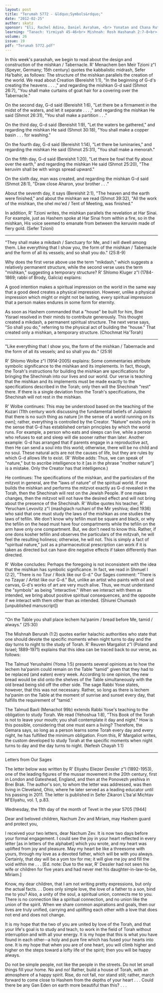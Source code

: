 ```yaml
---
layout: post
title: "Terumah 5772 - &ldquo;Symbols&rdquo;"
date: "2012-02-25"
author: skatz
sponsor: "Eli, Rachel Adina, Daniel Avraham, <br> Yonatan and Chana Rutstein <br> in honor of the birthday of wife and mother <br> Galit Rutstein <br>&nbsp;&nbsp;&nbsp;<br>Mrs. Rochelle Dimont and family <br> on the yahrzeits of <br> father-in-law and grandfather <br> Rabbi Shmuel Elchanan Dimont a\"h (2 Adar) <br> and mother and grandmother <br> Mrs. Chaya Tarshish a\"h (7 Adar) <br>&nbsp;&nbsp;&nbsp;<br>Martin and Michelle Swartz <br> on the 100th Yahrzeit of Martin's great-great-grandmother <br> Regine (nee Paschkes) Oesterreicher a\"h (6 Adar) <br>&nbsp;&nbsp;&nbsp;<br>The Katz family <br> on the yahrzeit of uncle <br> Avraham Abba ben Avigdor Moshe Hakohen a\"h"
learning: "Tanach: Yirmiyah 45-46<br> Mishnah: Rosh Hashanah 2:7-8<br> Daf Yomi (Bavli): Temurah 10<br> Daf Yomi (Yerushalmi): Shekalim 11<br> Halachah Yomit: Orach Chaim 15:5-16:1"
volume: 26
issue: 19
pdf: "Terumah 5772.pdf"
---
```


In this week's parashah, we begin to read about the design and construction of the mishkan / Tabernacle. R' Menachem ben Meir Tzioni z"l (Speyer, Germany; 15th century) quotes the kabbalistic midrash, Sefer Ha'bahir, as follows: The structure of the mishkan parallels the creation of the world. We read about Creation (Bereishit 1:1), "In the beginning of G-d's creating the heavens . . . ," and regarding the mishkan G-d said (Shmot 26:7), "You shall make curtains of goat hair for a covering over the Tabernacle."

On the second day, G-d said (Bereishit 1:6), "Let there be a firmament in the midst of the waters, and let it separate . . . ," and regarding the mishkan He said (Shmot 26:31), "You shall make a partition . . ."

On the third day, G-d said (Bereishit 1:9), "Let the waters be gathered," and regarding the mishkan He said (Shmot 30:18), "You shall make a copper basin . . . for washing."

On the fourth day, G-d said (Bereishit 1:14), "Let there be luminaries," and regarding the mishkan He said (Shmot 25:31), "You shall make a menorah."

On the fifth day, G-d said (Bereishit 1:20), "Let there be fowl that fly about over the earth," and regarding the mishkan He said (Shmot 25:20), "The keruvim shall be with wings spread upward."

On the sixth day, man was created, and regarding the mishkan G-d said (Shmot 28:1), "Draw close Aharon, your brother . . ."

About the seventh day, it says (Bereishit 2:1), "The heaven and the earth were finished," and about the mishkan we read (Shmot 39:32), "All the work of the mishkan, the ohel mo'ed / Tent of Meeting, was finished."

In addition, R' Tzioni writes, the mishkan parallels the revelation at Har Sinai. For example, just as Hashem spoke at Har Sinai from within a fire, so in the mishkan, His voice seemed to emanate from between the keruvim made of fiery gold. (Sefer Tzioni)

********

"They shall make a mikdash / Sanctuary for Me, and I will dwell among them. Like everything that I show you, the form of the mishkan / Tabernacle and the form of all its vessels; and so shall you do." (25:8-9)

Why does the first verse above use the term "mikdash," which suggests a relatively permanent structure, while the second verse uses the term "mishkan," suggesting a temporary structure? R' Shlomo Kluger z"l (1784- 1869; rabbi of Brody, Galicia) explains:

A good intention makes a spiritual impression on the world in the same way that a good deed creates a physical impression. However, unlike a physical impression which might or might not be lasting, every spiritual impression that a person makes endures in some form for eternity.

As soon as Hashem commanded that a "house" be built for him, Bnei Yisrael resolved in their minds to contribute generously. This thought created a mikdash, a permanent spiritual structure. The next verse says, "So shall you do," referring to the physical act of building the "house." That created only a mishkan, a temporary structure. (Chochmat Ha'Torah)

********

"Like everything that I show you, the form of the mishkan / Tabernacle and the form of all its vessels; and so shall you do." (25:9)

R' Shlomo Wolbe z"l (1914-2005) explains: Some commentaries attribute symbolic significance to the mishkan and its implements. In fact, though, the Torah's instructions for building the mishkan are specifications for bringing the Shechinah into our lives and our world. Our verse is teaching that the mishkan and its implements must be made exactly to the specifications described in the Torah; only then will the Shechinah "rest" there. If there is a single deviation from the Torah's specifications, the Shechinah will not rest in the mishkan.

R' Wolbe continues: This may be understood based on the teaching of the Kuzari (11th century work discussing the fundamental beliefs of Judaism) that there is no such thing as nature \[in the sense of a world running on its own\]; rather, everything is controlled by the Creator. "Nature" exists only in the sense that G-d has established certain principles by which the world runs. For example, a person who eats and sleeps can live, while a person who refuses to eat and sleep will die sooner rather than later. Another example: G-d has arranged that if parents engage in a reproductive act, then He can send a soul into this world; otherwise, there will be no child and no soul. These natural acts are not the causes of life, but they are rules by which G-d allows life to exist. (R' Wolbe adds: Thus, we can speak of "nature," but to ascribe intelligence to it \[as in the phrase "mother nature"\] is a mistake. Only the Creator has that intelligence.)

He continues: The specifications of the mishkan, and the particulars of the mitzvot in general, are the "laws of nature" of the spiritual world. If one builds the mishkan and performs the mitzvot exactly as G-d revealed in the Torah, then the Shechinah will rest on the Jewish People. If one makes changes, then the mitzvot will not have the desired effect and will not bring about the presence of the Shechinah. R' Wolbe quotes his teacher, R' Yerucham Levovitz z"l (mashgiach ruchani of the Mir yeshiva; died 1936) who said that one must study the laws of the mishkan as one studies the laws of tefilin. We don't know why tefilin must be square and black, or why the tefilin on the head must have four compartments while the tefilin on the arm have only one compartment. But, we don't need to know this. Rather, if one dons kosher tefilin and observes the particulars of the mitzvah, he will feel the resulting holiness; otherwise, he will not. This is simply a fact of "spiritual nature," just as a pharmaceutical prescription can work if it is taken as directed but can have dire negative effects if taken differently than directed.

R' Wolbe concludes: Perhaps the foregoing is not inconsistent with the idea that the mishkan has symbolic significance. In fact, we read in Shmuel I (2:2), "There is no Tzur / Rock like our G-d." Our Sages comment: "There is no Tzayar / Artist like our G-d." But, unlike an artist who paints with oil and canvas, G-d's works of art are very much alive. Thus, we must understand the "symbols" as being "interactive." When we interact with them as intended, we bring about positive spiritual consequences, and the opposite if we interact with them other than as intended. (Shiurei Chumash \[unpublished manuscript\])

********

"On the Table you shall place lechem ha'panim / bread before Me, tamid / always." (25:30)

The Mishnah Berurah (1:2) quotes earlier halachic authorities who state that one should devote the specific moments when night turns to day and the day turns to night to the study of Torah. R' Reuven Margaliot z"l (Poland and Israel; 1889-1971) explains that this idea can be traced back to our verse, as follows:

The Talmud Yerushalmi (Yoma 1:5) presents several opinions as to how the lechem ha'panim could remain on the Table "tamid" given that they had to be replaced (and eaten) every week. According to one opinion, the new bread would be slid onto the shelves of the Table simultaneously with the old bread being slid off the other side. The sage Rabbi Yose states, however, that this was not necessary. Rather, so long as there is lechem ha'panim on the Table at the moment of sunrise and sunset every day, that fulfills the requirement of "tamid."

The Talmud Bavli (Menachot 99b) extends Rabbi Yose's teaching to the obligation to study Torah. We read (Yehoshua 1:8), "This Book of the Torah is not to leave your mouth; you shall contemplate it day and night." How is this possible, considering that one must earn a living? Therefore, the Gemara says, so long as a person learns some Torah every day and every night, he has fulfilled the minimum obligation. From this, R' Margaliot writes, the custom developed to study Torah at the specific moments when night turns to day and the day turns to night. (Nefesh Chayah 1:1)

********

Letters from Our Sages

The letter below was written by R' Eliyahu Eliezer Dessler z"l (1892-1953), one of the leading figures of the mussar movement in the 20th century, first in London and Gateshead, England, and then at the Ponovezh yeshiva in Bnei Brak. The author's son, to whom the letter was addressed, was then living in Cleveland, Ohio, where he later served as a leading educator until his passing in 2011. The letter is published in Sefer Zikaron L'ba'al Michtav M'Eliyahu, vol. 1, p.83.

Wednesday, the 11th day of the month of Tevet in the year 5705 \[1944\]

Dear and beloved children, Nachum Zev and Miriam, may Hashem guard and protect you,

I received your two letters, dear Nachum Zev. It is now two days before your formal engagement. I could see the joy in your heart reflected in every letter \[as in letters of the alphabet\] which you wrote, and my heart was uplifted from joy and pleasure. May my heart be like a threesome with yours, through my love as a devoted father, which will be with you always. Certainly, that day will be a yom tov for me; it will give me joy and fill the void within me . . . \[Ed. note: Due to the war, R' Dessler had not seen his wife or children for five years and had never met his daughter-in-law-to-be, Miriam.\]

Know, my dear children, that I am not writing pretty expressions, but only the actual facts. . . Does only simple love, the love of a father to a son, bind me to you? Also, a unity of the soul, a spiritual union, connects me to you. There is no connection like a spiritual connection, and no union like the union of the spirit. When we share common aspirations and goals, then our lives are truly unified, carrying and uplifting each other with a love that does not end and does not change.

It is my hope that the two of you are united by love of the Torah, and that your life's goal is to study and teach, to work in the field of Torah without interruption and with all your energy. It is my hope that this is what you have found in each other--a holy and pure fire which has fused your hearts into one. It is my hope that when you are of one heart, you will climb higher and higher on the steps toward a lofty life of the spirit; then you will be happy always.

Do not be simple people, not like the people in the streets. Do not let small things fill your home. No and no! Rather, build a house of Torah, with an atmosphere of a happy spirit. Rise, do not fall, nor stand still; rather, march forward to come close to Hashem from the depths of your heart . . . Could there be any Gan Eden on earth more beautiful than this? . . .

